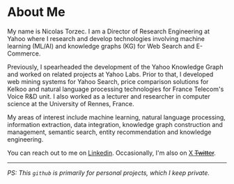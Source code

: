 # About Me

My name is Nicolas Torzec. I am a Director of Research Engineering at Yahoo where I research and develop technologies involving machine learning (ML/AI) and knowledge graphs (KG) for Web Search and E-Commerce.

Previously, I spearheaded the development of the Yahoo Knowledge Graph and worked on related projects at Yahoo Labs. Prior to that, I developed web mining systems for Yahoo Search, price comparison solutions for Kelkoo and natural language processing technologies for France Telecom's Voice R&D unit. I also worked as a lecturer and researcher in computer science  at the University of Rennes, France.

My areas of interest include machine learning, natural language processing, information extraction, data integration, knowledge graph construction and management, semantic search, entity recommendation and knowledge engineering.

You can reach out to me on [Linkedin](https://www.linkedin.com/in/nicolastorzec/). Occasionally, I'm also on [X ~~Twitter~~](https://x.com/nicolastorzec). 

___
*PS: This `github` is primarily for personal projects, which I keep private.*

